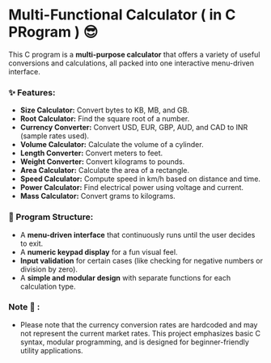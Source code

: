 
# Multi-Functional Calculator ( in C PRogram ) 😎

This C program is a **multi-purpose calculator** that offers a variety of useful conversions and calculations, all packed into one interactive menu-driven interface. 

### ✨ Features:

- **Size Calculator:** Convert bytes to KB, MB, and GB.
- **Root Calculator:** Find the square root of a number.
- **Currency Converter:** Convert USD, EUR, GBP, AUD, and CAD to INR (sample rates used).
- **Volume Calculator:** Calculate the volume of a cylinder.
- **Length Converter:** Convert meters to feet.
- **Weight Converter:** Convert kilograms to pounds.
- **Area Calculator:** Calculate the area of a rectangle.
- **Speed Calculator:** Compute speed in km/h based on distance and time.
- **Power Calculator:** Find electrical power using voltage and current.
- **Mass Calculator:** Convert grams to kilograms.

### 🧩 Program Structure:
- A **menu-driven interface** that continuously runs until the user decides to exit.
- A **numeric keypad display** for a fun visual feel.
- **Input validation** for certain cases (like checking for negative numbers or division by zero).
- A **simple and modular design** with separate functions for each calculation type.
### Note 📝 :
- Please note that the currency conversion rates are hardcoded and may not represent the current market rates. This project emphasizes basic C syntax, modular programming, and is designed for beginner-friendly utility applications.
